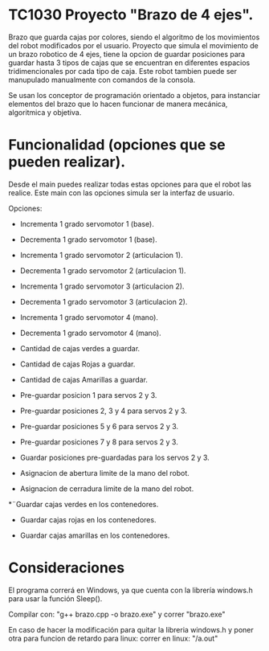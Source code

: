 # TC1030 Proyecto "Brazo de 4 ejes".

Brazo que guarda cajas por colores, siendo el algoritmo de los movimientos del robot modificados por el usuario. Proyecto que simula el movimiento de un brazo robotico de 4 ejes, tiene la opcion de guardar posiciones para guardar hasta 3 tipos de cajas que se encuentran en diferentes espacios tridimencionales por cada tipo de caja. Este robot tambien puede ser manupulado manualmente con comandos de la consola.

Se usan los conceptor de programación orientado a objetos, para instanciar elementos del brazo que lo hacen funcionar de manera mecánica, algoritmica y objetiva.

# Funcionalidad (opciones que se pueden realizar).

Desde el main puedes realizar todas estas opciones para que el robot las realice. Este main con las opciones simula ser la interfaz de usuario.

Opciones:

* Incrementa 1 grado servomotor 1 (base).

* Decrementa 1 grado servomotor 1 (base).

* Incrementa 1 grado servomotor 2 (articulacion 1).

* Decrementa 1 grado servomotor 2 (articulacion 1).

* Incrementa 1 grado servomotor 3 (articulacion 2).

* Decrementa 1 grado servomotor 3 (articulacion 2).

* Incrementa 1 grado servomotor 4 (mano).

* Decrementa 1 grado servomotor 4 (mano).

* Cantidad de cajas verdes a guardar.
       
* Cantidad de cajas Rojas a guardar.
       
* Cantidad de cajas Amarillas a guardar.
       
* Pre-guardar posicion 1 para servos 2 y 3.

* Pre-guardar posiciones 2, 3 y 4 para servos 2 y 3.

* Pre-guardar posiciones 5 y 6 para servos 2 y 3.

* Pre-guardar posiciones 7 y 8 para servos 2 y 3.

* Guardar posiciones pre-guardadas para los servos 2 y 3.

* Asignacion de abertura limite de la mano del robot.
       
* Asignacion de cerradura limite de la mano del robot.
       
*¨Guardar cajas verdes en los contenedores.

* Guardar cajas rojas en los contenedores.

* Guardar cajas amarillas en los contenedores.

# Consideraciones

El programa correrá en Windows, ya que cuenta con la librería windows.h para usar la función Sleep().

Compilar con: "g++ brazo.cpp -o brazo.exe" y correr "brazo.exe"

En caso de hacer la modificación para quitar la libreria windows.h y poner otra para funcion de retardo para linux: 
correr en linux: "/a.out"
